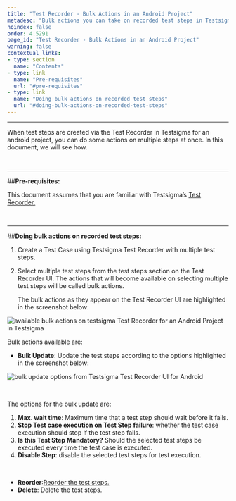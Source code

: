 ```yaml
---
title: "Test Recorder - Bulk Actions in an Android Project"
metadesc: "Bulk actions you can take on recorded test steps in Testsigma’s Test Recorder UI for an android project"
noindex: false
order: 4.5291
page_id: "Test Recorder - Bulk Actions in an Android Project"
warning: false
contextual_links:
- type: section
  name: "Contents"
- type: link
  name: "Pre-requisites"
  url: "#pre-requisites"
- type: link
  name: "Doing bulk actions on recorded test steps"
  url: "#doing-bulk-actions-on-recorded-test-steps"
---
```


---

When test steps are created via the Test Recorder in Testsigma for an android project, you can do some actions on multiple steps at once. In this document, we will see how.

&emsp;

---
##**Pre-requisites:**

This document assumes that you are familiar with Testsigma’s [Test Recorder.](https://testsigma.com/docs/elements/android-apps/record-multiple-elements/)

&emsp;

---
##**Doing bulk actions on recorded test steps:**

 1. Create a Test Case using Testsigma Test Recorder with multiple test steps.
 2. Select multiple test steps from the test steps section on the Test Recorder UI. The actions that will become available on selecting multiple test steps will be called bulk actions. 

	The bulk actions as they appear on the Test Recorder UI are highlighted in the screenshot below:

![available bulk actions on testsigma Test Recorder for an Android Project in Testsigma](https://docs.testsigma.com/images/bulk-actions/bulk-actions-testsigma-Recorder-android-testsigma.png)

Bulk actions available are:

  * **Bulk Update**: Update the test steps according to the options highlighted in the screenshot below:

![bulk update options from Testsigma Test Recorder UI for Android](https://docs.testsigma.com/images/bulk-actions/bulk-update-options-testsigma-Recorder-android.png)

&emsp;

The options for the bulk update are:
 1. **Max. wait time**: Maximum time that a test step should wait before it fails.
 2. **Stop Test case execution on Test Step failure**: whether the test case execution should stop if the test step fails.
 3. **Is this Test Step Mandatory?** Should the selected test steps be executed every time the test case is executed.
 4. **Disable Step**: disable the selected test steps for test execution.

&emsp;

 * **Reorder**:[Reorder the test steps.](https://testsigma.com/docs/test-cases/create-steps-recorder/android-apps/reorder/)
 * **Delete**: Delete the test steps.




